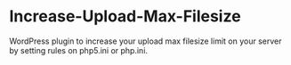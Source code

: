 Increase-Upload-Max-Filesize
============================

WordPress plugin to increase your upload max filesize limit on your server by setting rules on php5.ini or php.ini.
